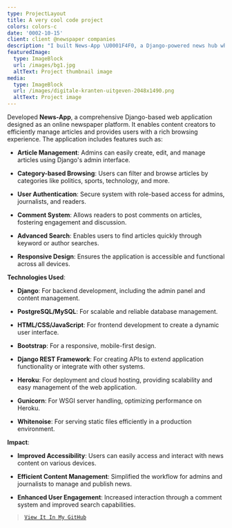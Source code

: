 ```yaml
---
type: ProjectLayout
title: A very cool code project
colors: colors-c
date: '0002-10-15'
client: client @newspaper companies
description: "I built News-App \U0001F4F0, a Django-powered news hub where you can manage and read articles like a pro! \U0001F58B️✨ It’s got everything from article management to category-based browsing and user authentication. Hosted on Heroku \U0001F680 for smooth sailing, and crafted with Django, PostgreSQL, Bootstrap, and Django REST Framework. Dive in and stay updated, the news is just a click away! :)\U0001F4F1"
featuredImage:
  type: ImageBlock
  url: /images/bg1.jpg
  altText: Project thumbnail image
media:
  type: ImageBlock
  url: /images/digitale-kranten-uitgeven-2048x1490.png
  altText: Project image
---
```

Developed **News-App**, a comprehensive Django-based web application designed as an online newspaper platform. It enables content creators to efficiently manage articles and provides users with a rich browsing experience. The application includes features such as:

*   **Article Management**: Admins can easily create, edit, and manage articles using Django's admin interface.

*   **Category-based Browsing**: Users can filter and browse articles by categories like politics, sports, technology, and more.

*   **User Authentication**: Secure system with role-based access for admins, journalists, and readers.

*   **Comment System**: Allows readers to post comments on articles, fostering engagement and discussion.

*   **Advanced Search**: Enables users to find articles quickly through keyword or author searches.

*   **Responsive Design**: Ensures the application is accessible and functional across all devices.

**Technologies Used**:

*   **Django**: For backend development, including the admin panel and content management.

*   **PostgreSQL/MySQL**: For scalable and reliable database management.

*   **HTML/CSS/JavaScript**: For frontend development to create a dynamic user interface.

*   **Bootstrap**: For a responsive, mobile-first design.

*   **Django REST Framework**: For creating APIs to extend application functionality or integrate with other systems.

*   **Heroku**: For deployment and cloud hosting, providing scalability and easy management of the web application.

*   **Gunicorn**: For WSGI server handling, optimizing performance on Heroku.

*   **Whitenoise**: For serving static files efficiently in a production environment.

**Impact**:

*   **Improved Accessibility**: Users can easily access and interact with news content on various devices.

*   **Efficient Content Management**: Simplified the workflow for admins and journalists to manage and publish news.

*   **Enhanced User Engagement**: Increased interaction through a comment system and improved search capabilities.

>
>
>
> [`View It In My GitHub`](https://github.com/abel-bezabih/news-app)

